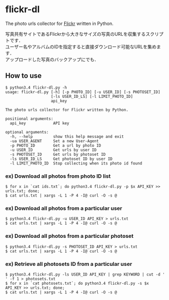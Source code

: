 # flickr-dl
The photo urls collector for [Flickr](https://www.flickr.com/ "Flickr") written in Python.

写真共有サイトであるFlickrから大きなサイズの写真のURLを収集するスクリプトです．  
ユーザー名やアルバムのIDを指定すると直接ダウンロード可能なURLを集めます．  
アップロードした写真のバックアップにでも．

## How to use
	$ python3.4 flickr-dl.py -h
	usage: flickr-dl.py [-h] [-p PHOTO_ID] [-u USER_ID] [-s PHOTOSET_ID]
	                    [-ls USER_ID_LS] [-l LIMIT_PHOTO_ID]
	                    api_key
	
	The photo urls collector for Flickr written by Python.
	
	positional arguments:
	  api_key            API key
	
	optional arguments:
	  -h, --help         show this help message and exit
	  -ua USER_AGENT     Set a new User-Agent
	  -p PHOTO_ID        Get a url by photo ID
	  -u USER_ID         Get urls by user ID
	  -s PHOTOSET_ID     Get urls by photoset ID
	  -ls USER_ID_LS     Get photoset ID by user ID
	  -l LIMIT_PHOTO_ID  Stop collecting when its photo id found

### ex) Download all photos from photo ID list
	$ for x in `cat ids.txt`; do python3.4 flickr-dl.py -p $x API_KEY >> urls.txt; done;
	$ cat urls.txt | xargs -L 1 -P 4 -I@ curl -O -s @

### ex) Download all photos from a particular user
	$ python3.4 flickr-dl.py -u USER_ID API_KEY > urls.txt
	$ cat urls.txt | xargs -L 1 -P 4 -I@ curl -O -s @

### ex) Download all photos from a particular photoset
	$ python3.4 flickr-dl.py -s PHOTOSET_ID API_KEY > urls.txt
	$ cat urls.txt | xargs -L 1 -P 4 -I@ curl -O -s @

### ex) Retrieve all photosets ID from a particular user
	$ python3.4 flickr-dl.py -ls USER_ID API_KEY | grep KEYWORD | cut -d ' ' -f 1 > photosets.txt
	$ for x in `cat photosets.txt`; do python3.4 flickr-dl.py -s $x API_KEY >> urls.txt; done;
	$ cat urls.txt | xargs -L 1 -P 4 -I@ curl -O -s @
